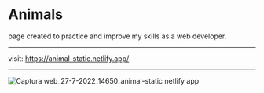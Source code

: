 # Animals
page created to practice and improve my skills as a web developer.

-------------------------------------------------------------------------------------------------

visit: https://animal-static.netlify.app/

-------------------------------------------------------------------------------------------------

![Captura web_27-7-2022_14650_animal-static netlify app](https://user-images.githubusercontent.com/107477446/181342038-a19423c1-0337-43f3-947c-91aa20348c75.jpeg)
